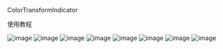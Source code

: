  ColorTransformIndicator

使用教程

![image](https://github.com/rios168/ColorTransformIndicator/blob/master/00gif.gif)
![image](https://github.com/rios168/ColorTransformIndicator/blob/master/01.jpg)
![image](https://github.com/rios168/ColorTransformIndicator/blob/master/02.jpg)
![image](https://github.com/rios168/ColorTransformIndicator/blob/master/03.jpg)
![image](https://github.com/rios168/ColorTransformIndicator/blob/master/04.jpg)
![image](https://github.com/rios168/ColorTransformIndicator/blob/master/05.jpg)
![image](https://github.com/rios168/ColorTransformIndicator/blob/master/06.jpg)
![image](https://github.com/rios168/ColorTransformIndicator/blob/master/07.jpg)


